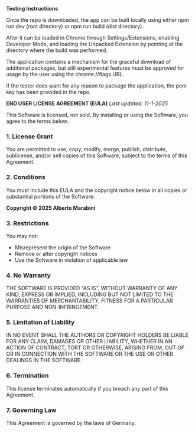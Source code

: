 **Testing Instructiions**

Once the repo is downloaded, the app can be built locally using either npm run dev (root directory) or npm run build (dist directory).

After it can be loaded in Chrome through Settings/Extensions, enabling Developer Mode, and loading the  Unpacked Extension by pointing at the directory where the build was performed. 

The application contains a mechanism for the graceful download of additional packages, but still experimental features must be approved for usage by the user using the chrome://flags URL.

If the tester does want for any reason to package the application, the pem key has been provided in the repo.

**END USER LICENSE AGREEMENT (EULA)**
*Last updated: 11-1-2025*

This Software is licensed, not sold. By installing or using the Software, you agree to the terms below.

### 1. License Grant

You are permitted to use, copy, modify, merge, publish, distribute, sublicense, and/or sell copies of this Software, subject to the terms of this Agreement.

### 2. Conditions

You must include this EULA and the copyright notice below in all copies or substantial portions of the Software.

**Copyright © 2025 Alberto Marabini**

### 3. Restrictions

You may not:

* Misrepresent the origin of the Software
* Remove or alter copyright notices
* Use the Software in violation of applicable law

### 4. No Warranty

THE SOFTWARE IS PROVIDED “AS IS”, WITHOUT WARRANTY OF ANY KIND, EXPRESS OR IMPLIED, INCLUDING BUT NOT LIMITED TO THE WARRANTIES OF MERCHANTABILITY, FITNESS FOR A PARTICULAR PURPOSE AND NON-INFRINGEMENT.

### 5. Limitation of Liability

IN NO EVENT SHALL THE AUTHORS OR COPYRIGHT HOLDERS BE LIABLE FOR ANY CLAIM, DAMAGES OR OTHER LIABILITY, WHETHER IN AN ACTION OF CONTRACT, TORT OR OTHERWISE, ARISING FROM, OUT OF OR IN CONNECTION WITH THE SOFTWARE OR THE USE OR OTHER DEALINGS IN THE SOFTWARE.

### 6. Termination

This license terminates automatically if you breach any part of this Agreement.

### 7. Governing Law

This Agreement is governed by the laws of Germany.

